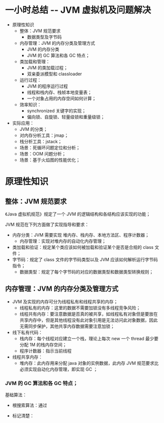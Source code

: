 # 一小时总结 -- JVM 虚拟机及问题解决

- 原理性知识
	- 整体：JVM 规范要求
		- 数据类型及字节码
	- 内存管理：JVM 的内存分类及管理方式
		- JVM 的内存分类
		- JVM 的 GC 算法和各 GC 特点；
	- 类加载和管理：
		- JVM 的类加载过程；
		- 双亲委派模型和 classloader
	- 运行过程：
		- JVM 的程序运行过程
		- 线程和栈内存、栈帧本地变量表；
		- 一个对象占用的内存空间如何计算；
	- 效率知识：
		- synchronized 关键字的实现；
		- 偏向锁、自旋锁、轻量级锁和重量级锁；
- 实际应用：
	- JVM 的分类；
	- 对内存分析工具：jmap；
	- 栈分析工具：jstack；
	- 场景：死循环问题定位和分析；
	- 场景：OOM 问题分析；
	- 场景：基于火焰图的性能优化； 

# 原理性知识

## 整体：JVM 规范要求

《Java 虚拟机规范》规定了一个 JVM 的逻辑结构和各结构应该实现的功能；

JVM 规范在下列方面做了实现指导和要求：

- 内存分类：JVM 需要实现 堆内存、栈内存、本地方法区、程序计数器；
	- 内存管理：实现对堆内存的自动化内存管理；
- 类加载和验证：规定某个类应该如何被加载和验证某个是否是合规的 class 文件；
- 字节码：规定了 class 文件的字节码类型以及 JVM 应该如何解析运行字节码指令；
	- 数据类型：规定了每个字节码的对应的数据类型和数据类型转换规则；

## 内存管理：JVM 的内存分类及管理方式

- JVM 及实现的内存可分为线程私有和线程共享的内存；
	- 线程私有的内存：这里的数据不需要加锁没有多线程竞争风险；
	- 线程共有内存：要注意数据是否真的被共享，如线程私有对象但是要放在共享内存中，但是其他线程没有此对象引用是无法访问此对象数据，因此无需同步保护，其他共享内存数据需要注意加锁；
- 线下私有代码：
	- 栈内存：每个线程对应建立一个栈，理论上每次 new 一个 thread 最少要分配 1M 的栈内存空间；
	- 程序计数器：指示当前线程
- 线程共享内存：
	- 堆内存：此内存用来分配 java 对象的实例数据，此内存 JVM 规范要求比必须实现自动化内存管理，即实现 GC ；

### JVM 的 GC 算法和各 GC 特点；

基础算法：
- 根搜索算法：通过

- 标记清楚：
